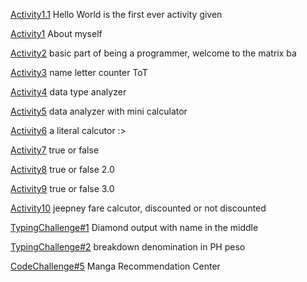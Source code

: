   [Activity1.1](https://github.com/Russel0724/ITCS102-FUNDAMENTALS_PROGRAMMING_PYTHON/blob/cab471fd9ed5d2dbca0644eba054e8d19b328379/activity1.1.py)
Hello World is the first ever activity given

[Activity1](https://github.com/Russel0724/ITCS102-FUNDAMENTALS_PROGRAMMING_PYTHON/blob/cab471fd9ed5d2dbca0644eba054e8d19b328379/activity1.txt)
About myself

[Activity2](https://github.com/Russel0724/ITCS102-FUNDAMENTALS_PROGRAMMING_PYTHON/blob/cab471fd9ed5d2dbca0644eba054e8d19b328379/activity2.py)
basic part of being a programmer, welcome to the matrix ba

[Activity3](https://github.com/Russel0724/ITCS102-FUNDAMENTALS_PROGRAMMING_PYTHON/blob/cab471fd9ed5d2dbca0644eba054e8d19b328379/activity3.py)
name letter counter ToT

[Activity4](https://github.com/Russel0724/ITCS102-FUNDAMENTALS_PROGRAMMING_PYTHON/blob/cab471fd9ed5d2dbca0644eba054e8d19b328379/activity4.py)
data type analyzer

[Activity5](https://github.com/Russel0724/ITCS102-FUNDAMENTALS_PROGRAMMING_PYTHON/blob/cab471fd9ed5d2dbca0644eba054e8d19b328379/activity5.py)
data analyzer with mini calculator

[Activity6](https://github.com/Russel0724/ITCS102-FUNDAMENTALS_PROGRAMMING_PYTHON/blob/cab471fd9ed5d2dbca0644eba054e8d19b328379/activity6.py)
a literal calcutor :>

[Activity7](https://github.com/Russel0724/ITCS102-FUNDAMENTALS_PROGRAMMING_PYTHON/blob/cab471fd9ed5d2dbca0644eba054e8d19b328379/activity7.py)
true or false

[Activity8](https://github.com/Russel0724/ITCS102-FUNDAMENTALS_PROGRAMMING_PYTHON/blob/cab471fd9ed5d2dbca0644eba054e8d19b328379/activity8.py)
true or false 2.0

[Activity9](https://github.com/Russel0724/ITCS102-FUNDAMENTALS_PROGRAMMING_PYTHON/blob/cab471fd9ed5d2dbca0644eba054e8d19b328379/activity9.py)
true or false 3.0

[Activity10](https://github.com/Russel0724/ITCS102-FUNDAMENTALS_PROGRAMMING_PYTHON/blob/cab471fd9ed5d2dbca0644eba054e8d19b328379/activity10.py)
jeepney fare calcutor, discounted or not discounted

[TypingChallenge#1](https://github.com/Russel0724/ITCS102-FUNDAMENTALS_PROGRAMMING_PYTHON/blob/cab471fd9ed5d2dbca0644eba054e8d19b328379/codechallenge%231%202.py)
Diamond output with name in the middle

[TypingChallenge#2](https://github.com/Russel0724/ITCS102-FUNDAMENTALS_PROGRAMMING_PYTHON/blob/cab471fd9ed5d2dbca0644eba054e8d19b328379/codechallenge_2.py)
breakdown denomination in PH peso

[CodeChallenge#5](https://github.com/Russel0724/ITCS102-FUNDAMENTALS_PROGRAMMING_PYTHON/blob/16df08f899798a24d596c3347ce11e7ccccd934d/codechallenge5%202.py)
Manga Recommendation Center
